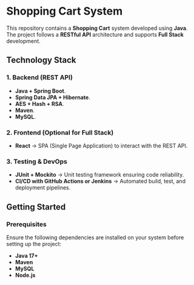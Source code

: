 # Shopping Cart System

This repository contains a **Shopping Cart** system developed using **Java**. The project follows a **RESTful API** architecture and supports **Full Stack** development.

## Technology Stack

### 1. Backend (REST API)
- **Java + Spring Boot**.
- **Spring Data JPA + Hibernate**.
- **AES + Hash + RSA**.
- **Maven**.
- **MySQL**.

### 2. Frontend (Optional for Full Stack)
- **React** → SPA (Single Page Application) to interact with the REST API.  

### 3. Testing & DevOps
- **JUnit + Mockito** → Unit testing framework ensuring code reliability.  
- **CI/CD with GitHub Actions or Jenkins** → Automated build, test, and deployment pipelines.  

## Getting Started

### Prerequisites
Ensure the following dependencies are installed on your system before setting up the project:

- **Java 17+**
- **Maven**
- **MySQL**
- **Node.js**
